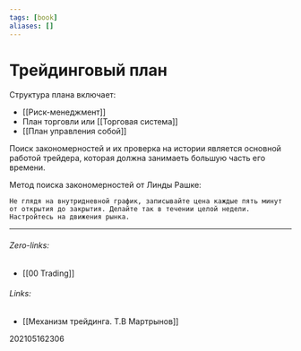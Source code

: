 ```yaml
---
tags: [book]
aliases: []
---
```

# Трейдинговый план
Структура плана включает:
- [[Риск-менеджмент]]
- План торговли или [[Торговая система]]
- [[План управления собой]]

Поиск закономерностей и их проверка на истории является основной работой трейдера, которая должна занимаеть большую часть его времени.

Метод поиска закономерностей от Линды Рашке:

	Не глядя на внутридневной график, записывайте цена каждые пять минут от открытия до закрытия. Делайте так в течении целой недели. Настройтесь на движения рынка.
___
###### Zero-links:
- [[00 Trading]]
###### Links:
- [[Механизм трейдинга. Т.В Мартрынов]]

202105162306